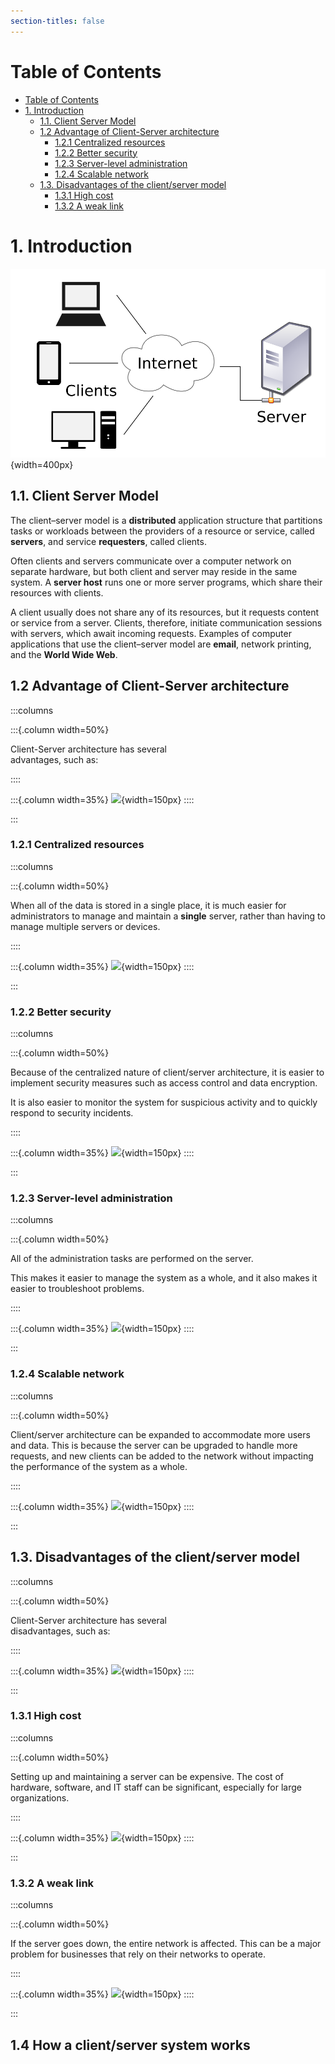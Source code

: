 ```yaml
---
section-titles: false
---
```


# Table of Contents

<!--toc:start-->
- [Table of Contents](#table-of-contents)
- [1. Introduction](#1-introduction)
  - [1.1. Client Server Model](#11-client-server-model)
  - [1.2 Advantage of Client-Server architecture](#12-advantage-of-client-server-architecture)
    - [1.2.1 Centralized resources](#121-centralized-resources)
    - [1.2.2 Better security](#122-better-security)
    - [1.2.3 Server-level administration](#123-server-level-administration)
    - [1.2.4 Scalable network](#124-scalable-network)
  - [1.3. Disadvantages of the client/server model](#13-disadvantages-of-the-clientserver-model)
    - [1.3.1 High cost](#131-high-cost)
    - [1.3.2 A weak link](#132-a-weak-link)
<!--toc:end-->

# 1. Introduction

![A computer network diagram of clients communicating with a server via the Internet](./imgs/Client-server-model.svg){width=400px}

## 1.1. Client Server Model

The client–server model is a **distributed** application structure that partitions tasks or workloads between the providers of a resource or service, called **servers**, and service **requesters**, called clients.

Often clients and servers communicate over a computer network on separate hardware, but both client and server may reside in the same system. A **server host** runs one or more server programs, which share their resources with clients.

A client usually does not share any of its resources, but it requests content or service from a server. Clients, therefore, initiate communication sessions with servers, which await incoming requests. Examples of computer applications that use the client–server model are **email**, network printing, and the **World Wide Web**.

## 1.2 Advantage of Client-Server architecture

:::columns

:::{.column width=50%}

Client-Server architecture has several  
advantages, such as:

::::

:::{.column width=35%}
![](https://cdn.icon-icons.com/icons2/1852/PNG/512/iconfinder-fastwebsiteloadspeed-4417092_116619.png){width=150px}
::::

:::

### 1.2.1 Centralized resources

:::columns

:::{.column width=50%}

When all of the data is stored in a single place, it is much easier for administrators to manage and maintain a **single** server, rather than having to manage multiple servers or devices.

::::

:::{.column width=35%}
![](https://cdn.icon-icons.com/icons2/1852/PNG/512/iconfinder-server-4417119_116634.png){width=150px}
::::

:::

### 1.2.2 Better security

:::columns

:::{.column width=50%}

Because of the centralized nature of client/server architecture, it is easier to implement security measures such as access control and data encryption.

It is also easier to monitor the system for suspicious activity and to quickly respond to security incidents.

::::

:::{.column width=35%}
![](https://cdn.icon-icons.com/icons2/1852/PNG/512/iconfinder-secureserver-4417098_116636.png){width=150px}
::::

:::

### 1.2.3 Server-level administration

:::columns

:::{.column width=50%}

All of the administration tasks are performed on the server.

This makes it easier to manage the system as a whole, and it also makes it easier to troubleshoot problems.

::::

:::{.column width=35%}
![](https://cdn.icon-icons.com/icons2/1852/PNG/512/iconfinder-firewallserver-4417121_116627.png){width=150px}
::::

:::

### 1.2.4 Scalable network

:::columns

:::{.column width=50%}

Client/server architecture can be expanded to accommodate more users and data. This is because the server can be upgraded to handle more requests, and new clients can be added to the network without impacting the performance of the system as a whole.

::::

:::{.column width=35%}
![](https://cdn.icon-icons.com/icons2/1852/PNG/512/iconfinder-serverracks-4417117_116616.png){width=150px}
::::

:::

## 1.3. Disadvantages of the client/server model

:::columns

:::{.column width=50%}

Client-Server architecture has several  
disadvantages, such as:

::::

:::{.column width=35%}
![](https://cdn.icon-icons.com/icons2/1852/PNG/512/iconfinder-raid-4417120_116628.png){width=150px}
::::

:::

### 1.3.1 High cost

:::columns

:::{.column width=50%}

Setting up and maintaining a server can be expensive. The cost of hardware, software, and IT staff can be significant, especially for large organizations.

::::

:::{.column width=35%}
![](https://cdn.icon-icons.com/icons2/1852/PNG/512/iconfinder-rackmountserver-4417095_116646.png){width=150px}
::::

:::

### 1.3.2 A weak link

:::columns

:::{.column width=50%}

If the server goes down, the entire network is affected. This can be a major problem for businesses that rely on their networks to operate.

::::

:::{.column width=35%}
![](https://cdn.icon-icons.com/icons2/1852/PNG/512/iconfinder-serverconnection-4417100_116621.png){width=150px}
::::

:::

## 1.4 How a client/server system works

